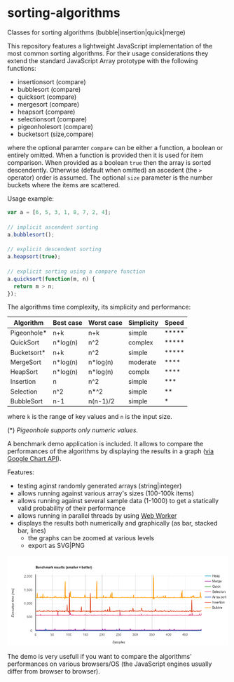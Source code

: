 # sorting-algorithms
Classes for sorting algorithms (bubble|insertion|quick|merge)

This repository features a lightweight JavaScript implementation of the most common sorting algorithms. For their usage considerations they extend the standard JavaScript Array prototype with the following functions:

- insertionsort (compare)
- bubblesort (compare)
- quicksort (compare)
- mergesort (compare)
- heapsort (compare)
- selectionsort (compare)
- pigeonholesort (compare)
- bucketsort (size,compare)

where the optional paramter `compare` can be either a function, a boolean or entirely omitted. When a function is provided then it is used for item comparison. When provided as a boolean `true` then the array is sorted descendently. Otherwise (default when omitted) an ascedent (the `>` operator) order is assumed. The optional `size` parameter is the number buckets where the items are scattered. 

Usage example:

```javascript
var a = [6, 5, 3, 1, 8, 7, 2, 4];

// implicit ascendent sorting
a.bubblesort();

// explicit descendent sorting
a.heapsort(true);

// explicit sorting using a compare function
a.quicksort(function(m, n) {
  return m > n;
});
```

The algorithms time complexity, its simplicity and performance:

| Algorithm | Best case | Worst case |Simplicity| Speed |
|-----------|-----------|------------|----------|-------|
|Pigeonhole*|n+k        |n+k         |simple    | ***** |
|QuickSort  |n*log(n)   |n^2         |complex   | ***** |
|Bucketsort*|n+k        |n^2         |simple    | ***** |
|MergeSort  |n*log(n)   |n*log(n)    |moderate  | ****  |
|HeapSort   |n*log(n)   |n*log(n)    |complx    | ****  |
|Insertion  |n          |n^2         |simple    | ***   |
|Selection  |n^2        |n*^2        |simple    | **    |
|BubbleSort |n-1        |n(n-1)/2    |simple    | *     |

where `k` is the range of key values and `n` is the input size.

(*) *Pigeonhole supports only numeric values.*

A benchmark demo application is included. It allows to compare the performances of the algorithms by displaying the results in a graph ([via Google Chart API](https://developers.google.com/chart/)).

Features:
- testing aginst randomly generated arrays (string|integer)
- allows running against various array's sizes (100-100k items)
- allows running against several sample data (1-1000) to get a statically valid probability of their performance
- allows running in parallel threads by using [Web Worker](https://developer.mozilla.org/en-US/docs/Web/API/Web_Workers_API/Using_web_workers)
- displays the results both numerically and graphically (as bar, stacked bar, lines)
  * the graphs can be zoomed at various levels
  * export as SVG|PNG

![500 arrays of 10000 integer](https://raw.githubusercontent.com/eugenmihailescu/sorting-algorithms/master/demo/screenshots/benchmark-500sample.png "int array[10000], 500 samples")

The demo is very usefull if you want to compare the algorithms' performances on various browsers/OS (the JavaScript engines usually differ from browser to browser).